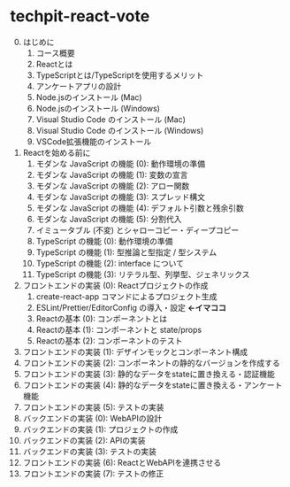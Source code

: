 # techpit-react-vote

0. はじめに
    1. コース概要
    1. Reactとは
    1. TypeScriptとは/TypeScriptを使用するメリット
    1. アンケートアプリの設計
    1. Node.jsのインストール (Mac)
    1. Node.jsのインストール (Windows)
    1. Visual Studio Code のインストール (Mac)
    1. Visual Studio Code のインストール (Windows)
    1. VSCode拡張機能のインストール
1. Reactを始める前に
    1. モダンな JavaScript の機能 (0): 動作環境の準備
    1. モダンな JavaScript の機能 (1): 変数の宣言
    1. モダンな JavaScript の機能 (2): アロー関数
    1. モダンな JavaScript の機能 (3): スプレッド構文
    1. モダンな JavaScript の機能 (4): デフォルト引数と残余引数
    1. モダンな JavaScript の機能 (5): 分割代入
    1. イミュータブル (不変) とシャローコピー・ディープコピー
    1. TypeScript の機能 (0): 動作環境の準備
    1. TypeScript の機能 (1): 型推論と型指定 / 型システム
    1. TypeScript の機能 (2): interface について
    1. TypeScript の機能 (3): リテラル型、列挙型、ジェネリックス
2. フロントエンドの実装 (0): Reactプロジェクトの作成
    1. create-react-app コマンドによるプロジェクト生成
    2. ESLint/Prettier/EditorConfig の導入・設定 **←イマココ**
    3. Reactの基本 (0): コンポーネントとは
    4. Reactの基本 (1): コンポーネントと state/props
    5. Reactの基本 (2): コンポーネントのテスト
3. フロントエンドの実装 (1): デザインモックとコンポーネント構成
4. フロントエンドの実装 (2): コンポーネントの静的なバージョンを作成する
5. フロントエンドの実装 (3): 静的なデータをstateに置き換える・認証機能
6. フロントエンドの実装 (4): 静的なデータをstateに置き換える・アンケート機能
7. フロントエンドの実装 (5): テストの実装
8. バックエンドの実装 (0): WebAPIの設計
9. バックエンドの実装 (1): プロジェクトの作成
10. バックエンドの実装 (2): APIの実装
11. バックエンドの実装 (3): テストの実装
12. フロントエンドの実装 (6): ReactとWebAPIを連携させる
13. フロントエンドの実装 (7): テストの修正
